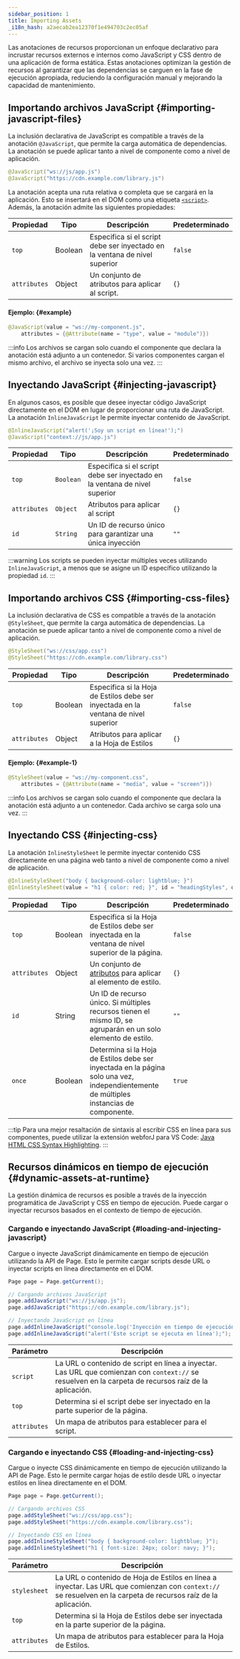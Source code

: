 ```yaml
---
sidebar_position: 1
title: Importing Assets
_i18n_hash: a2aecab2ea12370f1e494703c2ec05af
---
```

Las anotaciones de recursos proporcionan un enfoque declarativo para incrustar recursos externos e internos como JavaScript y CSS dentro de una aplicación de forma estática. Estas anotaciones optimizan la gestión de recursos al garantizar que las dependencias se carguen en la fase de ejecución apropiada, reduciendo la configuración manual y mejorando la capacidad de mantenimiento.

## Importando archivos JavaScript {#importing-javascript-files}

La inclusión declarativa de JavaScript es compatible a través de la anotación `@JavaScript`, que permite la carga automática de dependencias. La anotación se puede aplicar tanto a nivel de componente como a nivel de aplicación.

```java
@JavaScript("ws://js/app.js")
@JavaScript("https://cdn.example.com/library.js")
```

La anotación acepta una ruta relativa o completa que se cargará en la aplicación. Esto se insertará en el DOM como una etiqueta [`<script>`](https://developer.mozilla.org/en-US/docs/Web/HTML/Element/script). Además, la anotación admite las siguientes propiedades:

| Propiedad    | Tipo    | Descripción                                                                                                                                       | Predeterminado |
| ------------ | ------- | ------------------------------------------------------------------------------------------------------------------------------------------------- | --------------- |
| `top`        | Boolean | Especifica si el script debe ser inyectado en la ventana de nivel superior                                                                      | `false`         |
| `attributes` | Object  | Un conjunto de <JavadocLink type="foundation" location="com/webforj/annotation/Attribute" code='true'>atributos</JavadocLink> para aplicar al script. | `{}`            |

#### Ejemplo: {#example}

```java
@JavaScript(value = "ws://my-component.js",
    attributes = {@Attribute(name = "type", value = "module")})
```

:::info
Los archivos se cargan solo cuando el componente que declara la anotación está adjunto a un contenedor. Si varios componentes cargan el mismo archivo, el archivo se inyecta solo una vez.
:::

## Inyectando JavaScript {#injecting-javascript}

En algunos casos, es posible que desee inyectar código JavaScript directamente en el DOM en lugar de proporcionar una ruta de JavaScript. La anotación `InlineJavaScript` le permite inyectar contenido de JavaScript.

```java
@InlineJavaScript("alert('¡Soy un script en línea!');")
@JavaScript("context://js/app.js")
```

| Propiedad    | Tipo    | Descripción                                                               | Predeterminado |
| ------------ | ------- | ------------------------------------------------------------------------- | --------------- |
| `top`        | `Boolean` | Especifica si el script debe ser inyectado en la ventana de nivel superior | `false`         |
| `attributes` | `Object`  | Atributos para aplicar al script                                         | `{}`            |
| `id`         | `String`  | Un ID de recurso único para garantizar una única inyección                         | `""`            |

:::warning
Los scripts se pueden inyectar múltiples veces utilizando `InlineJavaScript`, a menos que se asigne un ID específico utilizando la propiedad `id`.
:::

## Importando archivos CSS {#importing-css-files}

La inclusión declarativa de CSS es compatible a través de la anotación `@StyleSheet`, que permite la carga automática de dependencias. La anotación se puede aplicar tanto a nivel de componente como a nivel de aplicación.

```java
@StyleSheet("ws://css/app.css")
@StyleSheet("https://cdn.example.com/library.css")
```

| Propiedad    | Tipo    | Descripción                                                                   | Predeterminado |
| ------------ | ------- | ----------------------------------------------------------------------------- | --------------- |
| `top`        | Boolean | Especifica si la Hoja de Estilos debe ser inyectada en la ventana de nivel superior | `false`         |
| `attributes` | Object  | Atributos para aplicar a la Hoja de Estilos                                         | `{}`            |

#### Ejemplo: {#example-1}

```java
@StyleSheet(value = "ws://my-component.css",
    attributes = {@Attribute(name = "media", value = "screen")})
```

:::info
Los archivos se cargan solo cuando el componente que declara la anotación está adjunto a un contenedor. Cada archivo se carga solo una vez.
:::

## Inyectando CSS {#injecting-css}

La anotación `InlineStyleSheet` le permite inyectar contenido CSS directamente en una página web tanto a nivel de componente como a nivel de aplicación.

```java
@InlineStyleSheet("body { background-color: lightblue; }")
@InlineStyleSheet(value = "h1 { color: red; }", id = "headingStyles", once = true)
```

| Propiedad    | Tipo    | Descripción                                                                                                               | Predeterminado |
| ------------ | ------- | ------------------------------------------------------------------------------------------------------------------------- | --------------- |
| `top`        | Boolean | Especifica si la Hoja de Estilos debe ser inyectada en la ventana de nivel superior de la página.                       | `false`         |
| `attributes` | Object  | Un conjunto de [atributos](https://developer.mozilla.org/en-US/docs/Web/HTML/Element/style) para aplicar al elemento de estilo. | `{}`            |
| `id`         | String  | Un ID de recurso único. Si múltiples recursos tienen el mismo ID, se agruparán en un solo elemento de estilo.            | `""`            |
| `once`       | Boolean | Determina si la Hoja de Estilos debe ser inyectada en la página solo una vez, independientemente de múltiples instancias de componente. | `true`          |

:::tip 
Para una mejor resaltación de sintaxis al escribir CSS en línea para sus componentes, puede utilizar la extensión webforJ para VS Code: [Java HTML CSS Syntax Highlighting](https://marketplace.visualstudio.com/items?itemName=BEU.vscode-java-html).
:::

## Recursos dinámicos en tiempo de ejecución {#dynamic-assets-at-runtime}

La gestión dinámica de recursos es posible a través de la inyección programática de JavaScript y CSS en tiempo de ejecución. Puede cargar o inyectar recursos basados en el contexto de tiempo de ejecución.

### Cargando e inyectando JavaScript {#loading-and-injecting-javascript}

Cargue o inyecte JavaScript dinámicamente en tiempo de ejecución utilizando la <JavadocLink type="foundation" location="com/webforj/Page" code='true'>API de Page</JavadocLink>. Esto le permite cargar scripts desde URL o inyectar scripts en línea directamente en el DOM.

```java
Page page = Page.getCurrent();

// Cargando archivos JavaScript
page.addJavaScript("ws://js/app.js");
page.addJavaScript("https://cdn.example.com/library.js");

// Inyectando JavaScript en línea
page.addInlineJavaScript("console.log('Inyección en tiempo de ejecución');");
page.addInlineJavaScript("alert('Este script se ejecuta en línea');");
```

| Parámetro    | Descripción                                                                                                             |
| ------------ | ----------------------------------------------------------------------------------------------------------------------- |
| `script`     | La URL o contenido de script en línea a inyectar. Las URL que comienzan con `context://` se resuelven en la carpeta de recursos raíz de la aplicación. |
| `top`        | Determina si el script debe ser inyectado en la parte superior de la página.                                            |
| `attributes` | Un mapa de atributos para establecer para el script.                                                                      |

### Cargando e inyectando CSS {#loading-and-injecting-css}

Cargue o inyecte CSS dinámicamente en tiempo de ejecución utilizando la <JavadocLink type="foundation" location="com/webforj/Page" code='true'>API de Page</JavadocLink>. Esto le permite cargar hojas de estilo desde URL o inyectar estilos en línea directamente en el DOM.

```java
Page page = Page.getCurrent();

// Cargando archivos CSS
page.addStyleSheet("ws://css/app.css");
page.addStyleSheet("https://cdn.example.com/library.css");

// Inyectando CSS en línea
page.addInlineStyleSheet("body { background-color: lightblue; }");
page.addInlineStyleSheet("h1 { font-size: 24px; color: navy; }");
```

| Parámetro    | Descripción                                                                                                                 |
| ------------ | --------------------------------------------------------------------------------------------------------------------------- |
| `stylesheet` | La URL o contenido de Hoja de Estilos en línea a inyectar. Las URL que comienzan con `context://` se resuelven en la carpeta de recursos raíz de la aplicación. |
| `top`        | Determina si la Hoja de Estilos debe ser inyectada en la parte superior de la página.                                        |
| `attributes` | Un mapa de atributos para establecer para la Hoja de Estilos.                                                                |
